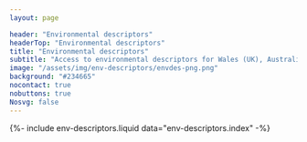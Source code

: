 ```yaml
---
layout: page

header: "Environmental descriptors"
headerTop: "Environmental descriptors"
title: "Environmental descriptors"
subtitle: "Access to environmental descriptors for Wales (UK), Australia and Papua New Guinea"
image: "/assets/img/env-descriptors/envdes-png.png"
background: "#234665"
nocontact: true
nobuttons: true
Nosvg: false
---
```


{%-
include env-descriptors.liquid
data="env-descriptors.index"
-%}
